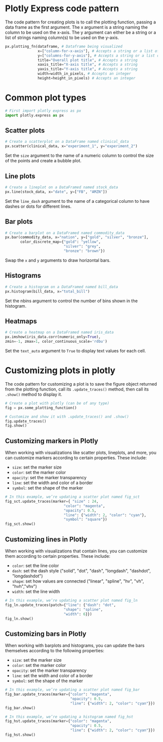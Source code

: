 # Plotly Express code pattern
The code pattern for creating plots is to call the plotting function, passing a data frame as the first argument. The x argument is a string naming the column to be used on the x-axis. The y argument can either be a string or a list of strings naming column(s) to be used on the y-axis.

```python
px.plotting_fn(dataframe, # Dataframe being visualized
               x=["column-for-x-axis"], # Accepts a string or a list of strings
               y=["columns-for-y-axis"], # Accepts a string or a list of strings 
               title="Overall plot title", # Accepts a string
               xaxis_title="X-axis title", # Accepts a string
               yaxis_title="Y-axis title", # Accepts a string
               width=width_in_pixels, # Accepts an integer
               height=height_in_pixels) # Accepts an integer
```

# Common plot types

```python
# First import plotly express as px
import plotly.express as px
```
## Scatter plots
```python
# Create a scatterplot on a DataFrame named clinical_data 
px.scatter(clinical_data, x="experiment_1", y="experiment_2")
```
Set the `size` argument to the name of a numeric column to control the size of the points and create a bubble plot.

## Line plots
```python
# Create a lineplot on a DataFramed named stock_data
px.line(stock_data, x="date", y=["FB", "AMZN"])
```
Set the `line_dash` argument to the name of a categorical column to have dashes or dots for different lines.

## Bar plots
```python
# Create a barplot on a DataFramed named commodity_data
px.bar(commodity_data, x="nation", y=["gold", "silver", "bronze"],
       color_discrete_map={"gold": "yellow",  
                           "silver": "grey",
                           "bronze": "brown"})
```
Swap the `x` and `y` arguments to draw horizontal bars.

## Histograms
```python
# Create a histogram on a DataFramed named bill_data
px.histogram(bill_data, x="total_bill")
```
Set the nbins argument to control the number of bins shown in the histogram.

## Heatmaps
```python
# Create a heatmap on a DataFramed named iris_data
px.imshow(iris_data.corr(numeric_only=True),
zmin=-1, zmax=1, color_continuous_scale='rdbu')
```
Set the `text_auto` argument to `True` to display text values for each cell.

# Customizing plots in plotly
The code pattern for customizing a plot is to save the figure object returned from the plotting function, call its `.update_traces()` method, then call its `.show()` method to display it.
```python
# Create a plot with plotly (can be of any type)
fig = px.some_plotting_function()

# Customize and show it with .update_traces() and .show()
fig.update_traces()
fig.show()

```

## Customizing markers in Plotly
When working with visualizations like scatter plots, lineplots, and more, you can customize markers according to certain properties. These include:
- `size`: set the marker size
- `color`: set the marker color
- `opacity`: set the marker transparency
- `line`: set the width and color of a border
- `symbol`: set the shape of the marker

```python
# In this example, we’re updating a scatter plot named fig_sct
fig_sct.update_traces(marker={ "size" : 24,
                           "color": "magenta",
                           "opacity": 0.5,
                           "line": {"width": 2, "color": "cyan"},
                           "symbol": "square"})
fig_sct.show()
```

## Customizing lines in Plotly
When working with visualizations that contain lines, you can customize them according to certain properties. These include:
- `color`: set the line color
- `dash`: set the dash style ("solid", "dot", "dash", "longdash", "dashdot", "longdashdot")
- `shape`: set how values are connected ("linear", "spline", "hv", "vh", "hvh","vhv")
- `width`: set the line width

```python
# In this example, we’re updating a scatter plot named fig_ln 
fig_ln.update_traces(patch={"line": {"dash": "dot",
                           "shape": "spline",
                           "width": 6}})
fig_ln.show()

```

## Customizing bars in Plotly
When working with barplots and histograms, you can update the bars themselves according to the following properties:
- `size`: set the marker size
- `color`: set the marker color
- `opacity`: set the marker transparency
- `line`: set the width and color of a border
- `symbol`: set the shape of the marker

```python
# In this example, we’re updating a scatter plot named fig_bar
fig_bar.update_traces(marker={"color": "magenta",
                              "opacity": 0.5,
                              "line": {"width": 2, "color": "cyan"}})
fig_bar.show()

# In this example, we’re updating a histogram named fig_hst
fig_hst.update_traces(marker={"color": "magenta", 
                              "opacity": 0.5,
                              "line": {"width": 2, "color": "cyan"}})
fig_hst.show()
```

